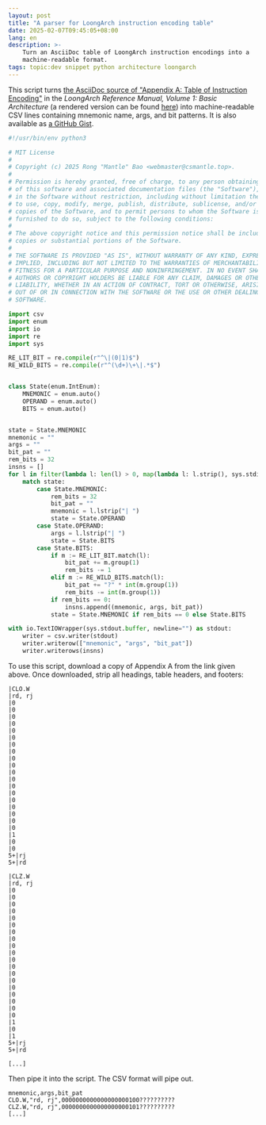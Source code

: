 ```yaml
---
layout: post
title: "A parser for LoongArch instruction encoding table"
date: 2025-02-07T09:45:05+08:00
lang: en
description: >-
    Turn an AsciiDoc table of LoongArch instruction encodings into a
    machine-readable format.
tags: topic:dev snippet python architecture loongarch
---
```


This script turns [the AsciiDoc source of "Appendix A: Table of Instruction Encoding"](https://github.com/loongson/LoongArch-Documentation/blob/e2fb720ef303fd57c27eb1c80d4722dc6b5763c9/docs/LoongArch-Vol1-EN/table-of-instruction-encoding.adoc) in the *LoongArch Reference Manual, Volume 1: Basic Architecture* (a rendered version can be found [here](https://loongson.github.io/LoongArch-Documentation/LoongArch-Vol1-EN.html#table-of-instruction-encoding)) into machine-readable CSV lines containing mnemonic name, args, and bit patterns. It is also available as [a GitHub Gist](https://gist.github.com/CSharperMantle/97bb92f8f9e3689b5c19e4c64ee56aeb).


```python
#!/usr/bin/env python3

# MIT License
#
# Copyright (c) 2025 Rong "Mantle" Bao <webmaster@csmantle.top>.
#
# Permission is hereby granted, free of charge, to any person obtaining a copy
# of this software and associated documentation files (the "Software"), to deal
# in the Software without restriction, including without limitation the rights
# to use, copy, modify, merge, publish, distribute, sublicense, and/or sell
# copies of the Software, and to permit persons to whom the Software is
# furnished to do so, subject to the following conditions:
#
# The above copyright notice and this permission notice shall be included in all
# copies or substantial portions of the Software.
#
# THE SOFTWARE IS PROVIDED "AS IS", WITHOUT WARRANTY OF ANY KIND, EXPRESS OR
# IMPLIED, INCLUDING BUT NOT LIMITED TO THE WARRANTIES OF MERCHANTABILITY,
# FITNESS FOR A PARTICULAR PURPOSE AND NONINFRINGEMENT. IN NO EVENT SHALL THE
# AUTHORS OR COPYRIGHT HOLDERS BE LIABLE FOR ANY CLAIM, DAMAGES OR OTHER
# LIABILITY, WHETHER IN AN ACTION OF CONTRACT, TORT OR OTHERWISE, ARISING FROM,
# OUT OF OR IN CONNECTION WITH THE SOFTWARE OR THE USE OR OTHER DEALINGS IN THE
# SOFTWARE.

import csv
import enum
import io
import re
import sys

RE_LIT_BIT = re.compile(r"^\|(0|1)$")
RE_WILD_BITS = re.compile(r"^(\d+)\+\|.*$")


class State(enum.IntEnum):
    MNEMONIC = enum.auto()
    OPERAND = enum.auto()
    BITS = enum.auto()


state = State.MNEMONIC
mnemonic = ""
args = ""
bit_pat = ""
rem_bits = 32
insns = []
for l in filter(lambda l: len(l) > 0, map(lambda l: l.strip(), sys.stdin.readlines())):
    match state:
        case State.MNEMONIC:
            rem_bits = 32
            bit_pat = ""
            mnemonic = l.lstrip("| ")
            state = State.OPERAND
        case State.OPERAND:
            args = l.lstrip("| ")
            state = State.BITS
        case State.BITS:
            if m := RE_LIT_BIT.match(l):
                bit_pat += m.group(1)
                rem_bits -= 1
            elif m := RE_WILD_BITS.match(l):
                bit_pat += "?" * int(m.group(1))
                rem_bits -= int(m.group(1))
            if rem_bits == 0:
                insns.append((mnemonic, args, bit_pat))
            state = State.MNEMONIC if rem_bits == 0 else State.BITS

with io.TextIOWrapper(sys.stdout.buffer, newline="") as stdout:
    writer = csv.writer(stdout)
    writer.writerow(["mnemonic", "args", "bit_pat"])
    writer.writerows(insns)

```

To use this script, download a copy of Appendix A from the link given above. Once downloaded, strip all headings, table headers, and footers:

```plain-text
|CLO.W
|rd, rj
|0
|0
|0
|0
|0
|0
|0
|0
|0
|0
|0
|0
|0
|0
|0
|0
|0
|0
|0
|1
|0
|0
5+|rj
5+|rd

|CLZ.W
|rd, rj
|0
|0
|0
|0
|0
|0
|0
|0
|0
|0
|0
|0
|0
|0
|0
|0
|0
|0
|0
|1
|0
|1
5+|rj
5+|rd

[...]
```

Then pipe it into the script. The CSV format will pipe out.

```csv
mnemonic,args,bit_pat
CLO.W,"rd, rj",0000000000000000000100??????????
CLZ.W,"rd, rj",0000000000000000000101??????????
[...]
```
